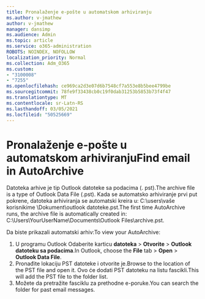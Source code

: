 ```yaml
---
title: Pronalaženje e-pošte u automatskom arhiviranju
ms.author: v-jmathew
author: v-jmathew
manager: dansimp
ms.audience: Admin
ms.topic: article
ms.service: o365-administration
ROBOTS: NOINDEX, NOFOLLOW
localization_priority: Normal
ms.collection: Adm_O365
ms.custom:
- "3100008"
- "7255"
ms.openlocfilehash: ce969ca2d3e07d6b7548cf7a553e8b5bee4799be
ms.sourcegitcommit: 78fe9f33438cb0c19f0dab31253b5853b73f4f47
ms.translationtype: MT
ms.contentlocale: sr-Latn-RS
ms.lasthandoff: 03/05/2021
ms.locfileid: "50525669"
---
```

# <a name="find-email-in-autoarchive"></a><span data-ttu-id="bec0d-102">Pronalaženje e-pošte u automatskom arhiviranju</span><span class="sxs-lookup"><span data-stu-id="bec0d-102">Find email in AutoArchive</span></span>

<span data-ttu-id="bec0d-103">Datoteka arhive je tip Outlook datoteke sa podacima (. pst).</span><span class="sxs-lookup"><span data-stu-id="bec0d-103">The archive file is a type of Outlook Data File (.pst).</span></span> <span data-ttu-id="bec0d-104">Kada se automatsko arhiviranje prvi put pokrene, datoteka arhiviranja se automatski kreira u: C:\users\vaše korisnikime \Dokument\outlook datoteke.pst.</span><span class="sxs-lookup"><span data-stu-id="bec0d-104">The first time AutoArchive runs, the archive file is automatically created in: C:\Users\YourUserName\Documents\Outlook Files\archive.pst.</span></span>

<span data-ttu-id="bec0d-105">Da biste prikazali automatski arhiv:</span><span class="sxs-lookup"><span data-stu-id="bec0d-105">To view your AutoArchive:</span></span>

1. <span data-ttu-id="bec0d-106">U programu Outlook Odaberite karticu **datoteka** > **Otvorite**  >  **Outlook datoteku sa podacima**.</span><span class="sxs-lookup"><span data-stu-id="bec0d-106">In Outlook, choose the **File** tab > **Open** > **Outlook Data File**.</span></span>
2. <span data-ttu-id="bec0d-107">Pronađite lokaciju PST datoteke i otvorite je.</span><span class="sxs-lookup"><span data-stu-id="bec0d-107">Browse to the location of the PST file and open it.</span></span> <span data-ttu-id="bec0d-108">Ovo će dodati PST datoteku na listu fascikli.</span><span class="sxs-lookup"><span data-stu-id="bec0d-108">This will add the PST file to the folder list.</span></span>
3. <span data-ttu-id="bec0d-109">Možete da pretražite fasciklu za prethodne e-poruke.</span><span class="sxs-lookup"><span data-stu-id="bec0d-109">You can search the folder for past email messages.</span></span>
